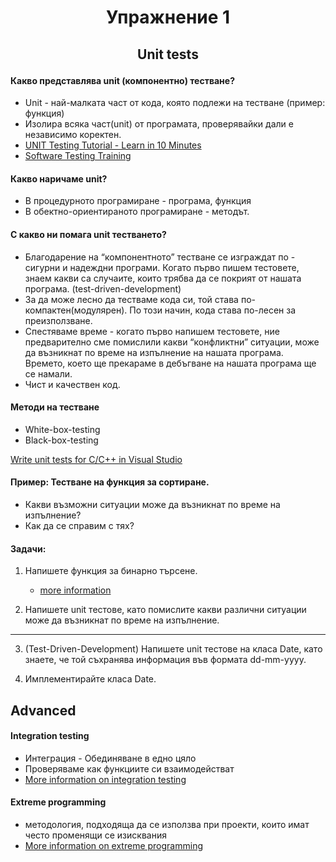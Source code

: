 # <p align='center'> Упражнение 1 </p>
## <p align='center'> Unit tests </p>

#### Какво представлява unit (компонентно) тестване?
- Unit - най-малката част от кода, която подлежи на тестване (пример: функция)
- Изолира всяка част(unit) от програмата, проверявайки дали е независимо коректен.
- [UNIT Testing Tutorial - Learn in 10 Minutes](https://www.guru99.com/unit-testing-guide.html)
- [Software Testing Training](https://www.youtube.com/watch?v=TDynSmrzpXw&list=PLDC2A0C8D2EC934C7)

#### Какво наричаме unit?
- В процедурното програмиране - програма, функция
- В обектно-ориентираното програмиране - методът.

#### С какво ни помага unit тестването?
- Благодарение на “компонентното” тестване се изграждат по - сигурни и надеждни програми. Когато първо пишем тестовете, знаем какви са случаите, които трябва да се покрият от нашата програма. (test-driven-development)
- За да може лесно да тестваме кода си, той става по-компактен(модулярен). По този начин, кода става по-лесен за преизползване.
- Спестяваме време - когато първо напишем тестовете, ние предварително сме помислили какви “конфликтни” ситуации, може да възникнат по време на изпълнение на нашата програма. Времето, което ще прекараме в дебъгване на нашата програма ще се намали.
- Чист и качествен код.

#### Методи на тестване
- White-box-testing
- Black-box-testing

[Write unit tests for C/C++ in Visual Studio](https://docs.microsoft.com/en-us/visualstudio/test/writing-unit-tests-for-c-cpp?view=vs-2017)

#### Пример: Тестване на функция за сортиране.

- Какви възможни ситуации може да възникнат по време на изпълнение?
- Как да се справим с тях?

#### Задачи:
1. Напишете функция за бинарно търсене.
	- [more information](https://en.wikipedia.org/wiki/Binary_search_algorithm) 

2. Напишете unit тестове, като помислите какви различни ситуации може да възникнат по време на изпълнение.
 
***

3. (Test-Driven-Development) Напишете unit тестове на класа Date, като знаете, че той съхранява информация във формата dd-mm-yyyy.

4. Имплементирайте класа Date.


## Advanced 

#### Integration testing
- Интеграция - Обединяване в едно цяло
- Проверяваме как функциите си взаимодействат
- [More information on integration testing](http://softwaretestingfundamentals.com/integration-testing)

#### Extreme programming
- методология, подходяща да се използва при проекти, които имат често променящи се изисквания
- [More information on extreme programming](https://en.wikipedia.org/wiki/Extreme_programming)




